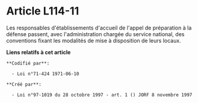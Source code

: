 # Article L114-11

Les responsables d'établissements d'accueil de l'appel de préparation à la défense passent, avec l'administration chargée du
service national, des conventions fixant les modalités de mise à disposition de leurs locaux.

**Liens relatifs à cet article**

	**Codifié par**:

	  - Loi n°71-424 1971-06-10

	**Créé par**:

	  - Loi n°97-1019 du 28 octobre 1997 - art. 1 () JORF 8 novembre 1997
